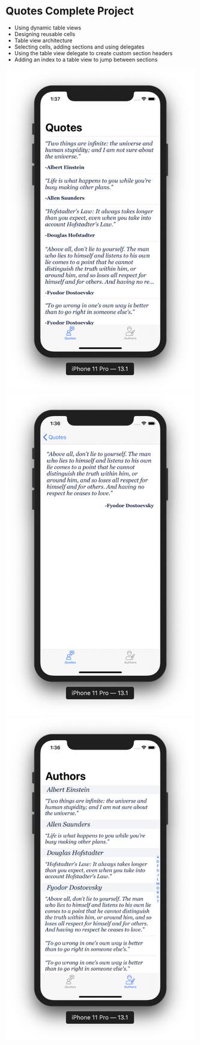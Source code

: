 # Quotes Complete Project 
  * Using dynamic table views
  * Designing reusable cells
  * Table view architecture
  * Selecting cells, adding sections and using delegates
  * Using the table view delegate to create custom section headers
  * Adding an index to a table view to jump between sections
 
![](Quotes/Images/QuotesScreen.png) ![](Quotes/Images/QuoteDetailsScreen.png) ![](Quotes/Images/AuthorsScreen.png) 
